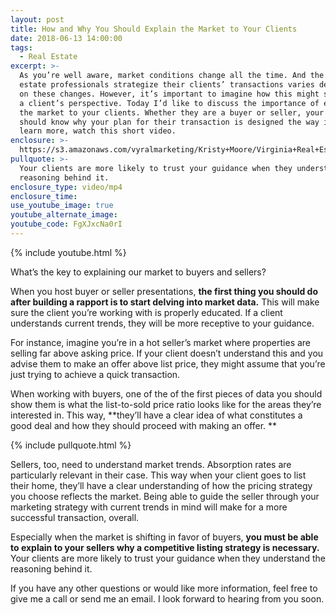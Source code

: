 ```yaml
---
layout: post
title: How and Why You Should Explain the Market to Your Clients
date: 2018-06-13 14:00:00
tags:
  - Real Estate
excerpt: >-
  As you’re well aware, market conditions change all the time. And the way real
  estate professionals strategize their clients’ transactions varies depending
  on these changes. However, it’s important to imagine how this might seem from
  a client’s perspective. Today I’d like to discuss the importance of explaining
  the market to your clients. Whether they are a buyer or seller, your client
  should know why your plan for their transaction is designed the way it is. To
  learn more, watch this short video.
enclosure: >-
  https://s3.amazonaws.com/vyralmarketing/Kristy+Moore/Virginia+Real+Estate+Agent+Training+Video-+How+and+Why+You+Should+Explain+the+Market+to+Your+Clients.mp4
pullquote: >-
  Your clients are more likely to trust your guidance when they understand the
  reasoning behind it.
enclosure_type: video/mp4
enclosure_time:
use_youtube_image: true
youtube_alternate_image:
youtube_code: FgXJxcNa0rI
---
```


{% include youtube.html %}

What’s the key to explaining our market to buyers and sellers?

When you host buyer or seller presentations, **the first thing you should do after building a rapport is to start delving into market data.** This will make sure the client you’re working with is properly educated. If a client understands current trends, they will be more receptive to your guidance. 

For instance, imagine you’re in a hot seller’s market where properties are selling far above asking price. If your client doesn’t understand this and you advise them to make an offer above list price, they might assume that you’re just trying to achieve a quick transaction. 

When working with buyers, one of the of the first pieces of data you should show them is what the list-to-sold price ratio looks like for the areas they’re interested in. This way, **they’ll have a clear idea of what constitutes a good deal and how they should proceed with making an offer. **

{% include pullquote.html %}

Sellers, too, need to understand market trends. Absorption rates are particularly relevant in their case. This way when your client goes to list their home, they’ll have a clear understanding of how the pricing strategy you choose reflects the market. Being able to guide the seller through your marketing strategy with current trends in mind will make for a more successful transaction, overall. 

Especially when the market is shifting in favor of buyers, **you must be able to explain to your sellers why a competitive listing strategy is necessary.** Your clients are more likely to trust your guidance when they understand the reasoning behind it. 

If you have any other questions or would like more information, feel free to give me a call or send me an email. I look forward to hearing from you soon.<br>